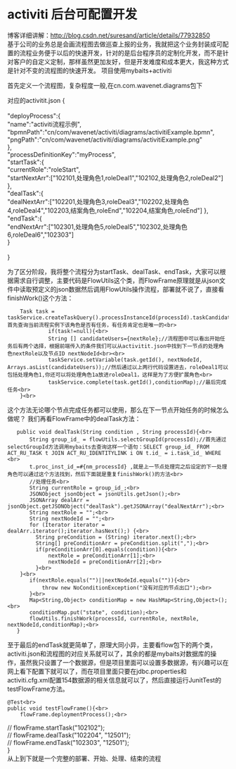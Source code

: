 activiti 后台可配置开发
====
博客详细讲解：http://blog.csdn.net/suresand/article/details/77932850  <br>
基于公司的业务总是会画流程图去做巡查上报的业务，我就把这个业务封装成可配置的流程业务便于以后的快速开发，针对的是后台程序员的定制化开发，而不是针对客户的自定义定制，那样虽然更加友好，但是开发难度和成本更大，我这种方式是针对不变的流程图的快速开发。
项目使用mybaits+activiti

首先定义一个流程图，复杂程度一般,在cn.com.wavenet.diagrams包下

对应的activitit.json
{<br>  
   "deployProcess":{<br>
   "name":"activiti流程示例",<br>
   "bpmnPath":"cn/com/wavenet/activiti/diagrams/activitiExample.bpmn",<br>
   "pngPath":"cn/com/wavenet/activiti/diagrams/activitiExample.png"<br>
   },<br>
   "processDefinitionKey":"myProcess",<br>
   "startTask":{<br>
   "currentRole":"roleStart",<br>
   "startNextArr":["102101,处理角色1,roleDeal1","102102,处理角色2,roleDeal2"]<br>
   },<br>
   "dealTask":{<br>
   "dealNextArr":["102201,处理角色3,roleDeal3","102202,处理角色4,roleDeal4","102203,结案角色,roleEnd","102204,结案角色,roleEnd"]
   },<br>
   "endTask":{<br>
   "endNextArr":["102301,处理角色5,roleDeal5","102302,处理角色6,roleDeal6","102303"]<br>
   }<br>    
}<br>

为了区分阶段，我将整个流程分为startTask、dealTask、endTask，大家可以根据需求自行调整，主要代码是FlowUtils这个类，而FlowFrame原理就是从json文件中读取预定义的json数据然后调用FlowUtils操作流程，部署就不说了，直接看finishWork()这个方法：
		
		Task task = taskService.createTaskQuery().processInstanceId(processId).taskCandidateGroup(currentRole).singleResult();//首先查询当前流程实例下该角色是否有任务，有任务肯定也是唯一的<br>
		         if(task!=null){<br>
	    		 String [] candidateUsers={nextRole};//流程图中可以看出开始任务后有两个选择，根据前端传入的条件我们可以从activitit.json中找到下一节点的处理角色nextRole以及节点ID nextNodeId<br><br>
	    		 taskService.setVariable(task.getId(), nextNodeId,  Arrays.asList(candidateUsers));//然后通过以上两行代码设置进去，roleDeal1可以包括处理角色1,你还可以将处理角色1a放进roleDeal1，这样是为了方便扩展角色<br>
				 taskService.complete(task.getId(),conditionMap);//最后完成任务<br>				           
        }<br>
这个方法无论哪个节点完成任务都可以使用，那么在下一节点开始任务的时候怎么做呢？
我们再看FlowFrame中的dealTask方法：
      
       public void dealTask(String condition , String processId){<br>
    	   String group_id_ = flowUtils.selectGroupId(processId);//首先通过selectGroupId方法调用mybaits去查询这样一个语句：SELECT group_id_ FROM ACT_RU_TASK t JOIN ACT_RU_IDENTITYLINK i ON t.id_ = i.task_id_ WHERE <br>
           t.proc_inst_id_=#{nm_processId} ,就是上一节点处理完之后设定的下一处理角色可以通过这个方法找到，然后下面就是重复finishWork()的方法<br>
    	   //处理任务<br>
    	   String currentRole = group_id_;<br>
		   JSONObject jsonObject = jsonUtils.getJson();<br>
    	   JSONArray dealArr = jsonObject.getJSONObject("dealTask").getJSONArray("dealNextArr");<br>
    	   String nextRole = "";<br>
    	   String nextNodeId = "";<br>
    	   for (Iterator iterator = dealArr.iterator();iterator.hasNext();) {<br>
			 String preCondition = (String) iterator.next();<br>
			 String[] preConditionArr = preCondition.split(",");<br>
             if(preConditionArr[0].equals(condition)){<br>
            	 nextRole = preConditionArr[1];<br>
            	 nextNodeId = preConditionArr[2];<br>
             }<br>
		}<br>
    	   if(nextRole.equals("")||nextNodeId.equals("")){<br>
    		   throw new NoConditionException("没有对应的节点出口");<br>
    	   }<br>
    	   Map<String,Object> conditionMap = new HashMap<String,Object>();<br>
    	   conditionMap.put("state", condition);<br>
    	   flowUtils.finishWork(processId, currentRole, nextRole, nextNodeId,conditionMap);<br>
       }	
至于最后的endTask就更简单了，原理大同小异，主要看flow包下的两个类，activiti.json和流程图的对应关系就可以了，其余的都是mybaits对数据库的操作，虽然我只设置了一个数据源，但是项目里面可以设置多数据源，有兴趣可以在网上看下配置下就可以了，而在项目里面只要在jdbc.properties和activiti.cfg.xml配置154数据源的相关信息就可以了，然后直接运行JunitTest的testFlowFrame方法。
    
    @Test<br>
    public void testFlowFrame(){<br>
    	flowFrame.deploymentProcess();<br>
//    	flowFrame.startTask("102102");<br>
//    	flowFrame.dealTask("102204", "12501");<br>
//    	flowFrame.endTask("102303", "12501");<br>
    }<br>
从上到下就是一个完整的部署、开始、处理、结束的流程
